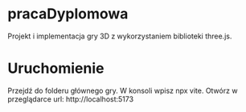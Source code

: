 # pracaDyplomowa
Projekt i implementacja gry 3D z wykorzystaniem biblioteki three.js.

# Uruchomienie
Przejdź do folderu głównego gry. W konsoli wpisz npx vite. Otwórz w przeglądarce url: http://localhost:5173